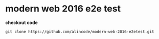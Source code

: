 # modern web 2016 e2e test

**checkout code**

```
git clone https://github.com/alincode/modern-web-2016-e2etest.git
```
